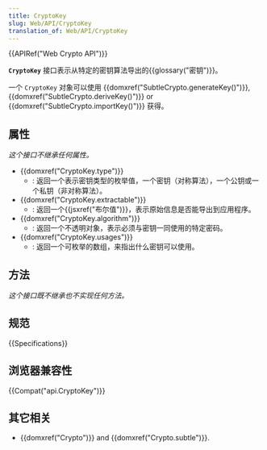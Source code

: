 ```yaml
---
title: CryptoKey
slug: Web/API/CryptoKey
translation_of: Web/API/CryptoKey
---
```

{{APIRef("Web Crypto API")}}

**`CryptoKey`** 接口表示从特定的密钥算法导出的{{glossary("密钥")}}。

一个 `CryptoKey` 对象可以使用 {{domxref("SubtleCrypto.generateKey()")}}, {{domxref("SubtleCrypto.deriveKey()")}} or {{domxref("SubtleCrypto.importKey()")}} 获得。

## 属性

_这个接口不继承任何属性。_

- {{domxref("CryptoKey.type")}}
  - : 返回一个表示密钥类型的枚举值，一个密钥（对称算法），一个公钥或一个私钥（非对称算法）。
- {{domxref("CryptoKey.extractable")}}
  - : 返回一个{{jsxref("布尔值")}}，表示原始信息是否能导出到应用程序。
- {{domxref("CryptoKey.algorithm")}}
  - : 返回一个不透明对象，表示必须与密钥一同使用的特定密码。
- {{domxref("CryptoKey.usages")}}
  - : 返回一个可枚举的数组，来指出什么密钥可以使用。

## 方法

_这个接口既不继承也不实现任何方法。_

## 规范

{{Specifications}}

## 浏览器兼容性

{{Compat("api.CryptoKey")}}

## 其它相关

- {{domxref("Crypto")}} and {{domxref("Crypto.subtle")}}.
